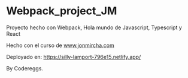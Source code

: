 # Webpack_project_JM
Proyecto hecho con Webpack, Hola mundo de Javascript, Typescript y React

Hecho con el curso de www.jonmircha.com

Deployado en: https://silly-lamport-796e15.netlify.app/

By Codereggs.
